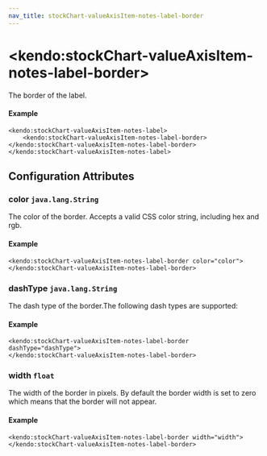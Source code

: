 ```yaml
---
nav_title: stockChart-valueAxisItem-notes-label-border
---
```


# \<kendo:stockChart-valueAxisItem-notes-label-border\>

The border of the label.

#### Example
    <kendo:stockChart-valueAxisItem-notes-label>
        <kendo:stockChart-valueAxisItem-notes-label-border></kendo:stockChart-valueAxisItem-notes-label-border>
    </kendo:stockChart-valueAxisItem-notes-label>

## Configuration Attributes

### color `java.lang.String`

The color of the border. Accepts a valid CSS color string, including hex and rgb.

#### Example
    <kendo:stockChart-valueAxisItem-notes-label-border color="color">
    </kendo:stockChart-valueAxisItem-notes-label-border>

### dashType `java.lang.String`

The dash type of the border.The following dash types are supported:

#### Example
    <kendo:stockChart-valueAxisItem-notes-label-border dashType="dashType">
    </kendo:stockChart-valueAxisItem-notes-label-border>

### width `float`

The width of the border in pixels. By default the border width is set to zero which means that the border will not appear.

#### Example
    <kendo:stockChart-valueAxisItem-notes-label-border width="width">
    </kendo:stockChart-valueAxisItem-notes-label-border>

